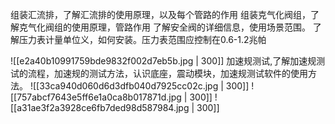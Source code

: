 组装汇流排，了解汇流排的使用原理，以及每个管路的作用
组装克气化阀组，了解克气化阀组的使用原理，管路作用
了解安全阀的详细信息，使用场景范围。
了解压力表计量单位义，如何安装。压力表范围应控制在0.6-1.2兆帕

![[e2a40b10991759bde9832f002d7eb5b.jpg | 300]]
加速规测试,了解加速规测试的流程，加速规的测试方法，认识底座，震动模块，加速规测试软件的使用方法。
![[33ca940d060d6d3dfb040d7925cc02c.jpg | 300]]
![[757abcf7643e5ff6e1a0ca8b017871d.jpg | 300]]
![[a31ae3f2a3928ce6fb7ded98d587984.jpg | 300]]